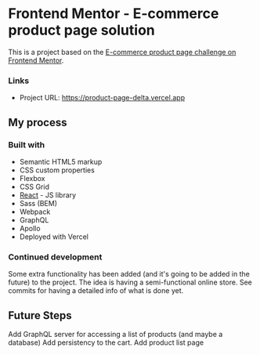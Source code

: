 # Frontend Mentor - E-commerce product page solution

This is a project based on the [E-commerce product page challenge on Frontend Mentor](https://www.frontendmentor.io/challenges/ecommerce-product-page-UPsZ9MJp6).

### Links

- Project URL: https://product-page-delta.vercel.app

## My process

### Built with

- Semantic HTML5 markup
- CSS custom properties
- Flexbox
- CSS Grid
- [React](https://reactjs.org/) - JS library
- Sass (BEM)
- Webpack
- GraphQL
- Apollo
- Deployed with Vercel

### Continued development

Some extra functionality has been added (and it's going to be added in the future) to the project. The idea is having a semi-functional online store. See commits for having a detailed info of what is done yet.

## Future Steps

Add GraphQL server for accessing a list of products (and maybe a database)
Add persistency to the cart.
Add product list page
